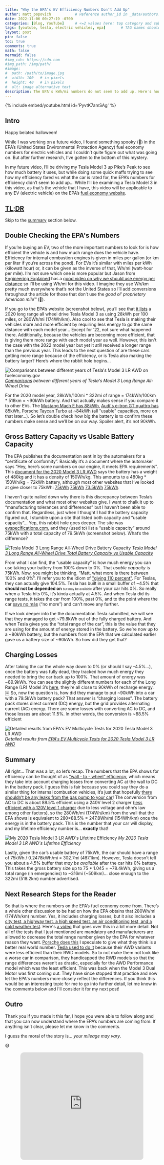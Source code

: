 ```yaml
---
title: "Why the EPA’s EV Efficiency Numbers Don’t Add Up"
author: matt_popovich           # Reference author_id in _data/authors.yml
date: 2022-11-06 00:27:19 -0700
categories: [Blog, YouTube]     # <=2 values here: top category and sub category
tags: [youtube, tesla, electric vehicles, epa]       # TAG names should always be lowercase
layout: post
pin: false
toc: true
comments: true
math: false
mermaid: false
#img_cdn: https://cdn.com
#img_path: /img/path/
#image:
#  path: /path/to/image.jpg
#  width: 100   # in pixels
#  height: 40   # in pixels
#  alt: image alternative text
description: The EPA's kWh/mi numbers do not seem to add up. Here's how to fix that!
---
```


{% include embed/youtube.html id='PyvtK7amSAg' %}

## Intro
Happy belated halloween!

While I was working on a future video, I found something spooky (👻) in the EPA’s (United States Environmental Protection Agency) fuel economy numbers for electric vehicles and I couldn’t quite figure out what was going on. But after further research, I’ve gotten to the bottom of this mystery.

In my future video, I’ll be driving my Tesla Model 3 up Pike’s Peak to see how much battery it uses, but while doing some quick maffs trying to see how my efficiency fared vs what the car is rated for, the EPA’s numbers for efficiency didn’t seem to add up... While I’ll be examining a Tesla Model 3 in this video, as that’s the vehicle that I have, this video will be applicable to any EV (electric vehicle) on the EPA’s [fuel economy website](https://fueleconomy.gov/).

## [TL;DR](https://www.merriam-webster.com/dictionary/TL%3BDR)
Skip to the [summary](#summary) section below.

## Double Checking the EPA's Numbers
If you’re buying an EV, two of the more important numbers to look for is how efficient the vehicle is and how much range does the vehicle have. Efficiency for internal combustion engines is given in miles per gallon (or km per liter if you’re across the pond). For EVs it’s similar with miles per kWh (kilowatt hour) or, it can be given as the inverse of that, Wh/mi (watt-hour per mile). I’m not sure which one is more popular but Jason from [Engineering Explained](https://www.youtube.com/@engineeringexplained) has a [good video on why we should use energy per distance](https://youtu.be/oLQmwOX6Xds) so I’ll be using Wh/mi for this video. I imagine they use Wh/km pretty much everywhere that’s not the United States so I’ll add conversions throughout the article for those that don’t use the *good ol’ proprietary American mile™* (🦅).

If you go to the EPA’s website (screenshot below), you’ll see that [it lists](https://www.fueleconomy.gov/feg/Find.do?action=sbs&id=45011&id=43401&id=42275&id=41190) a 2020 long range all wheel drive Tesla Model 3 as using 28kWh per 100 miles, or 280Wh/mi (174Wh/km). Also cool to see that Tesla is making their vehicles more and more efficient by requiring less energy to go the same distance with each model year... Except for ’22, not sure what happened there. Additionally, because the vehicles are becoming more efficient, that is giving them more range with each model year as well. However, this isn't the case with the 2022 model year but yet it *still* received a longer range than the previous year. This leads to the next question of are these cars getting more range because of the efficiency, or is Tesla also making the battery larger? Here’s where the rabbit hole begins...

![Comparisons between different years of Tesla's Model 3 LR AWD on fueleconomy.gov](/assets/img/posts/2022-11-06-why-the-epas-ev-efficiency-numbers-dont-add-up/TeslaModel3-LR-AWD_fueleconomy.gov.png) *[Comparisons](https://www.fueleconomy.gov/feg/Find.do?action=sbs&id=45011&id=43401&id=42275&id=41190) between different years of Tesla's Model 3 Long Range All-Wheel Drive*

For the 2020 model year, 28kWh/100mi * 322mi of range = 174kWh/100km * 518km = ~90kWh battery. And that actually makes sense if you compare it to other EVs. The [Mustang Mach E has 88kWh](https://ev-database.org/imp/car/1243/Ford-Mustang-Mach-E-ER-RWD), [Audi's e-tron GT quattro has 85kWh](https://ev-database.org/imp/car/1420/Audi-e-tron-GT-quattro), [Porsche Taycan Turbo at ~84kWh](https://ev-database.org/car/1229/Porsche-Taycan-Turbo) (all "usable" capacities, more on that later...).
So let’s double check how big the battery is to confirm these numbers make sense and we’ll be on our way. Spoiler alert, it’s not 90kWh.

## Gross Battery Capacity vs Usable Battery Capacity
The EPA publishes the documentation sent in by the automakers for a “certificate of conformity”. Basically it’s a document where the automaker says “Hey, here’s some numbers on our engine, it meets EPA requirements”. This [document for the 2020 Model 3 LR AWD](https://dis.epa.gov/otaqpub/display_file.jsp?docid=48712&flag=1#page=020) says the battery has a weight of 480kg and it has a density of 150Wh/kg. This amounts to a 480kg * 150Wh/kg = 72kWh battery, although most other websites that I’ve looked at give closer to 75kWh: [75kWh](https://en.wikipedia.org/wiki/Tesla_Model_3#Specifications_table) [75kWh](https://www.evspecifications.com/en/model/0a86df) [73.5kWh](https://ev-database.org/car/1138/Tesla-Model-3-Long-Range-Dual-Motor) [75kWh](https://www.guideautoweb.com/en/makes/tesla/model-3/2020/specifications/long-range-awd/).

I haven’t quite nailed down why there is this discrepancy between Tesla’s documentation and what most other websites give. I want to chalk it up to “manufacturing tolerances and differences” but I haven’t been able to confirm that. Regardless, just when I thought I had the battery capacity figured out, I stumble upon a site that listed both capacity and “usable capacity”... Yep, this rabbit hole goes deeper. <!-- (https://teslamotorsclub.com/tmc/posts/5576513/) -->
The site was [evspecifications.com](https://www.evspecifications.com/en/comparison/7cbc182a), and they (used to) list a “usable capacity” around 75kWh with a total capacity of 79.5kWh (screenshot below). What’s the difference?

![Tesla Model 3 Long Range All-Wheel Drive Battery Capacity](/assets/img/posts/2022-11-06-why-the-epas-ev-efficiency-numbers-dont-add-up/TeslaModel3-LR-AWD_batteryCapacity.png) *[Tesla Model 3 Long Range All-Wheel Drive Total Battery Capacity vs Usable Capacity](
https://www.evspecifications.com/en/comparison/7cbc182a)*

From what I can find, the “usable capacity” is how much energy you can use taking your battery from 100% down to 0%. That *usable capacity* is 75kWh. Now, you might be thinking, “Matt, what more is there between 100% and 0%”. I’ll refer you to the idiom of ["giving 110 percent"](https://en.wiktionary.org/wiki/give_110%25). For Teslas, they can actually give 104.5%. Tesla has built in a small buffer of ~4.5% that **should not be depended on** <small><small>but may be available</small></small> after your car hits 0%. So really when a Tesla hits 0%, it’s kinda actually at 4.5%. And when Tesla did its range tests, it takes the car from 100%, past 0%, and to the point where the car [says no más](https://en.wikipedia.org/wiki/Roberto_Dur%C3%A1n_vs._Sugar_Ray_Leonard_II) (“no more”) and can’t move any further.

If we look deeper into the the documentation Tesla submitted, we will see that they managed to get ~79.8kWh out of the fully charged battery. And when Tesla gives you the “total range of the car”, this is the value that they are using for the amount of energy stored in the battery. So we’re now up to a ~80kWh battery, but the numbers from the EPA that we calculated earlier gave us a battery size of ~90kWh. So how did they get that?

## Charging Losses
After taking the car the whole way down to 0% (or should I say -4.5%...), once the battery was fully dead, they tracked how much energy they needed to bring the car back up to 100%. That amount of energy was ~89.9kWh. You can see the slightly different numbers for each of the Long Range (LR) Model 3’s [here](https://dis.epa.gov/otaqpub/display_file.jsp?docid=48712&flag=1#page=019), they’re all close to 90kWh of recharge energy.
￼
So, now the question is, how did they manage to put ~90kWh into a car with a 79.5kWh battery pack? That answer is “charging losses”. The battery pack stores direct current (DC) energy, but the grid provides alternating current (AC) energy. There are some losses with converting AC to DC, and those losses are about 11.5%. In other words, the conversion is ~88.5% efficient

![Detailed results from EPA's EV Multicycle Tests for 2020 Tesla Model 3 LR AWD](/assets/img/posts/2022-11-06-why-the-epas-ev-efficiency-numbers-dont-add-up/2020TeslaModel3LRAWD-MulticycleCalculator.png) *Detailed results from [EPA's EV Multicycle Tests for 2020 Tesla Model 3 LR AWD](https://dis.epa.gov/otaqpub/display_file.jsp?docid=48712&flag=1#page=028)*

## Summary
All right... That was a lot, so let’s recap. The numbers that the EPA shows for efficiency can be thought of as [“wall - to - wheel” efficiency](https://teslamotorsclub.com/tmc/posts/5578886/), which means they take into account charging losses from converting AC at the wall to DC in the battery pack. I guess this is fair because you could say they do a similar thing for internal combustion vehicles, it’s just that hopefully [there shouldn’t be any leaks from the gas pump to your car](https://www.tiktok.com/@14slothlover11/video/7141266606100925738)!
The conversion from AC to DC is about 88.5% efficient using a 240V level 2 charger ([less efficient with a 120V level 1 charger](https://ieeexplore.ieee.org/document/7046253) due to less voltage and ohm’s law among other factors), so the 280Wh/mi (174Wh/km) from the wall that the EPA shows is equivalent to 280*88.5% = 247.8Wh/mi (154Wh/km) once the energy is in the battery pack. This is the number that your car will display, and my lifetime efficiency number is...  **exactly** that!

![My 2020 Tesla Model 3 LR AWD's Lifetime Efficiency](/assets/img/posts/2022-11-06-why-the-epas-ev-efficiency-numbers-dont-add-up/MattPopovich_2020TeslaModel3-LR-AWD_LifetimeEfficiency.jpg) *My 2020 Tesla Model 3 LR AWD's Lifetime Efficiency*

Lastly, given the car’s usable battery of 75kWh, the car should have a range of 75kWh / 0.2478kWh/mi = 302.7mi (487.1km). However, Tesla doesn’t tell you about a 4.5% buffer that *may be available* after the car hits 0% battery. This takes the gross battery size up to 75 * 1.045 = ~78.4kWh, giving us a total range (in emergencies) to ~316mi (~509km)... close enough to the 322mi (518.2km) number advertised.

## Next Research Steps for the Reader
So that is where the numbers on the EPA’s fuel economy come from. There’s a whole other discussion to be had on how the EPA obtains that 280Wh/mi (174Wh/km) number. Yes, it includes charging losses, but it also includes a [city test, a highway test, a high speed test, an air conditioning test, and a cold weather test](https://www.fueleconomy.gov/feg/fe_test_schedules.shtml). Here's [a video](https://www.youtube.com/watch?v=b6Oel4klhjI) that goes over this in a bit more detail. Not all of the tests that I just mentioned are mandatory and manufacturers are allowed to decrease the total range number given by the EPA for whatever reason they want. [Porsche does this](https://electrek.co/2020/04/24/porsche-voluntarily-lowered-taycans-official-range-numbers-from-200-to-192-miles/) I speculate to give what they think is a better real world number. [Tesla used to do it](https://electrek.co/2018/07/24/tesla-model3-epa-ratings-advertise/) because their AWD variants were less efficient than their RWD models. So to not make them not look like a worse car in comparison, they handicapped the RWD models so that the range differences weren’t as drastic, especially for the AWD Performance model which was the least efficient. This was back when the Model 3 Dual Motor was first coming out. They have since stopped that practice and now let the EPA's numbers more closely reflect the differences. If you think this would be an interesting topic for me to go into further detail, let me know in the comments below and I'll consider it for my next post!

## Outro
Thank you if you made it this far, I hope you were able to follow along and that you can now understand where the EPA’s numbers are coming from. If anything isn’t clear, please let me know in the comments.

I guess the moral of the story is... *your mileage may vary*.

😅

<div style="text-align:center">
<iframe style="border-radius:12px" src="https://open.spotify.com/embed/track/6zgHopsjqwfwy9RRzBKvII?utm_source=generator" width="80%" height="352" frameBorder="0" allowfullscreen="" allow="autoplay; clipboard-write; encrypted-media; fullscreen; picture-in-picture" loading="lazy"></iframe>
</div>
